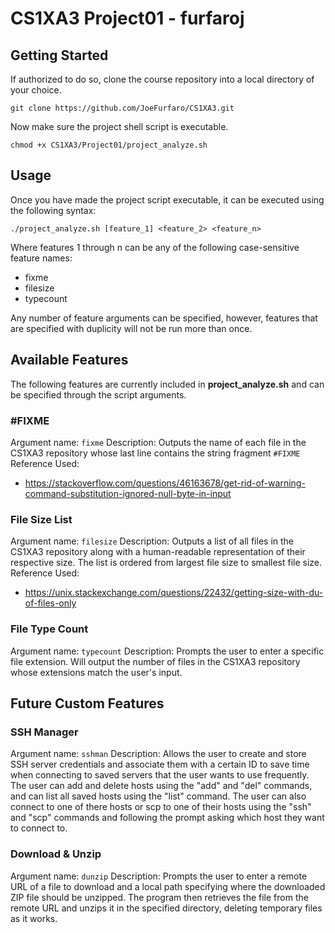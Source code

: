 ﻿# CS1XA3 Project01 - furfaroj
## Getting Started
If authorized to do so, clone the course repository into a local directory of your choice.

    git clone https://github.com/JoeFurfaro/CS1XA3.git
Now make sure the project shell script is executable.

    chmod +x CS1XA3/Project01/project_analyze.sh
    
## Usage
Once you have made the project script executable, it can be executed using the following syntax:

    ./project_analyze.sh [feature_1] <feature_2> <feature_n>
Where features 1 through n can be any of the following case-sensitive feature names:

 - fixme
 - filesize
 - typecount

Any number of feature arguments can be specified, however, features that are specified with duplicity will not be run more than once.

## Available Features
The following features are currently included in **project_analyze.sh** and can be specified through the script arguments.
### #FIXME
Argument name: `fixme`
Description: Outputs the name of each file in the CS1XA3 repository whose last line contains the string fragment `#FIXME`
Reference Used:
 - https://stackoverflow.com/questions/46163678/get-rid-of-warning-command-substitution-ignored-null-byte-in-input

### File Size List
Argument name: `filesize`
Description: Outputs a list of all files in the CS1XA3 repository along with a human-readable representation of their respective size. The list is ordered from largest file size to smallest file size.
Reference Used:
 - https://unix.stackexchange.com/questions/22432/getting-size-with-du-of-files-only

### File Type Count
Argument name: `typecount`
Description: Prompts the user to enter a specific file extension. Will output the number of files in the CS1XA3 repository whose extensions match the user's input.


## Future Custom Features
### SSH Manager
Argument name: `sshman`
Description: Allows the user to create and store SSH server credentials and associate them with a certain ID to save time when connecting to saved servers that the user wants to use frequently. The user can add and delete hosts using the "add" and "del" commands, and can list all saved hosts using the "list" command. The user can also connect to one of there hosts or scp to one of their hosts using the "ssh" and "scp" commands and following the prompt asking which host they want to connect to.

### Download & Unzip
Argument name: `dunzip`
Description: Prompts the user to enter a remote URL of a file to download and a local path specifying where the downloaded ZIP file should be unzipped. The program then retrieves the file from the remote URL and unzips it in the specified directory, deleting temporary files as it works.
